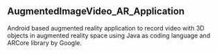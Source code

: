 ## AugmentedImageVideo_AR_Application

Android based augmented reality application to record video with 3D objects in augmented reality space using Java as coding language and ARCore library by Google.
